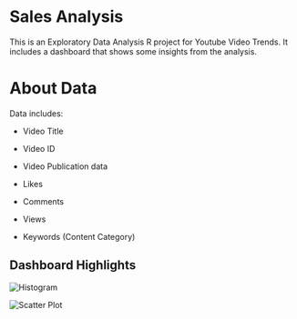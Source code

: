 # Sales Analysis
This is an Exploratory Data Analysis R project for Youtube Video Trends. It includes a dashboard that shows some insights from the analysis.

# About Data
Data includes:
* Video Title

* Video ID

* Video Publication data

* Likes
 
 * Comments
 
 * Views

 * Keywords (Content Category)

## Dashboard Highlights
![Histogram](/Dashboard/Hist.PNG)

![Scatter Plot](/Dashboard/Scatter.PNG)